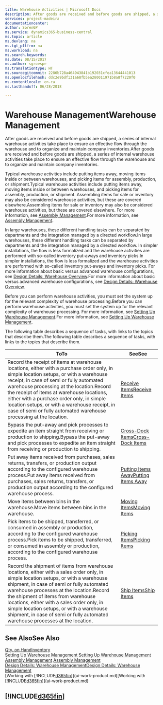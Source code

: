 ```yaml
---
title: Warehouse Activities | Microsoft Docs
description: After goods are received and before goods are shipped, a series of internal warehouse activities take place to ensure an effective flow through the warehouse and to organize and maintain company inventories.
services: project-madeira
documentationcenter: 
author: SorenGP
ms.service: dynamics365-business-central
ms.topic: article
ms.devlang: na
ms.tgt_pltfrm: na
ms.workload: na
ms.search.keywords: 
ms.date: 08/15/2017
ms.author: sgroespe
ms.translationtype: HT
ms.sourcegitcommit: 2286b728a464943841b192031cfea13644441013
ms.openlocfilehash: ddc2e9bdf131a68fb5ea280011971b8a8f7220f0
ms.contentlocale: en-ca
ms.lasthandoff: 06/28/2018

---
```

# <a name="warehouse-management"></a><span data-ttu-id="454aa-103">Warehouse Management</span><span class="sxs-lookup"><span data-stu-id="454aa-103">Warehouse Management</span></span>
<span data-ttu-id="454aa-104">After goods are received and before goods are shipped, a series of internal warehouse activities take place to ensure an effective flow through the warehouse and to organize and maintain company inventories.</span><span class="sxs-lookup"><span data-stu-id="454aa-104">After goods are received and before goods are shipped, a series of internal warehouse activities take place to ensure an effective flow through the warehouse and to organize and maintain company inventories.</span></span>

<span data-ttu-id="454aa-105">Typical warehouse activities include putting items away, moving items inside or between warehouses, and picking items for assembly, production, or shipment.</span><span class="sxs-lookup"><span data-stu-id="454aa-105">Typical warehouse activities include putting items away, moving items inside or between warehouses, and picking items for assembly, production, or shipment.</span></span> <span data-ttu-id="454aa-106">Assembling items for sale or inventory may also be considered warehouse activities, but these are covered elsewhere.</span><span class="sxs-lookup"><span data-stu-id="454aa-106">Assembling items for sale or inventory may also be considered warehouse activities, but these are covered elsewhere.</span></span> <span data-ttu-id="454aa-107">For more information, see [Assembly Management](assembly-assemble-items.md).</span><span class="sxs-lookup"><span data-stu-id="454aa-107">For more information, see [Assembly Management](assembly-assemble-items.md).</span></span>  

<span data-ttu-id="454aa-108">In large warehouses, these different handling tasks can be separated by departments and the integration managed by a directed workflow.</span><span class="sxs-lookup"><span data-stu-id="454aa-108">In large warehouses, these different handling tasks can be separated by departments and the integration managed by a directed workflow.</span></span> <span data-ttu-id="454aa-109">In simpler installations, the flow is less formalized and the warehouse activities are performed with so-called inventory put-aways and inventory picks.</span><span class="sxs-lookup"><span data-stu-id="454aa-109">In simpler installations, the flow is less formalized and the warehouse activities are performed with so-called inventory put-aways and inventory picks.</span></span> <span data-ttu-id="454aa-110">For more information about basic versus advanced warehouse configurations, see [Design Details: Warehouse Overview](design-details-warehouse-overview.md).</span><span class="sxs-lookup"><span data-stu-id="454aa-110">For more information about basic versus advanced warehouse configurations, see [Design Details: Warehouse Overview](design-details-warehouse-overview.md).</span></span>

<span data-ttu-id="454aa-111">Before you can perform warehouse activities, you must set the system up for the relevant complexity of warehouse processing.</span><span class="sxs-lookup"><span data-stu-id="454aa-111">Before you can perform warehouse activities, you must set the system up for the relevant complexity of warehouse processing.</span></span> <span data-ttu-id="454aa-112">For more information, see [Setting Up Warehouse Management](warehouse-setup-warehouse.md).</span><span class="sxs-lookup"><span data-stu-id="454aa-112">For more information, see [Setting Up Warehouse Management](warehouse-setup-warehouse.md).</span></span>

 <span data-ttu-id="454aa-113">The following table describes a sequence of tasks, with links to the topics that describe them.</span><span class="sxs-lookup"><span data-stu-id="454aa-113">The following table describes a sequence of tasks, with links to the topics that describe them.</span></span>   

|<span data-ttu-id="454aa-114">**To**</span><span class="sxs-lookup"><span data-stu-id="454aa-114">**To**</span></span>|<span data-ttu-id="454aa-115">**See**</span><span class="sxs-lookup"><span data-stu-id="454aa-115">**See**</span></span>|  
|------------|-------------|  
|<span data-ttu-id="454aa-116">Record the receipt of items at warehouse locations, either with a purchase order only, in simple location setups, or with a warehouse receipt, in case of semi or fully automated warehouse processing at the location.</span><span class="sxs-lookup"><span data-stu-id="454aa-116">Record the receipt of items at warehouse locations, either with a purchase order only, in simple location setups, or with a warehouse receipt, in case of semi or fully automated warehouse processing at the location.</span></span>|[<span data-ttu-id="454aa-117">Receive Items</span><span class="sxs-lookup"><span data-stu-id="454aa-117">Receive Items</span></span>](warehouse-how-receive-items.md)|
|<span data-ttu-id="454aa-118">Bypass the put-away and pick processes to expedite an item straight from receiving or production to shipping.</span><span class="sxs-lookup"><span data-stu-id="454aa-118">Bypass the put-away and pick processes to expedite an item straight from receiving or production to shipping.</span></span>|[<span data-ttu-id="454aa-119">Cross-Dock Items</span><span class="sxs-lookup"><span data-stu-id="454aa-119">Cross-Dock Items</span></span>](warehouse-how-to-cross-dock-items.md)|    
|<span data-ttu-id="454aa-120">Put away items received from purchases, sales returns, transfers, or production output according to the configured warehouse process.</span><span class="sxs-lookup"><span data-stu-id="454aa-120">Put away items received from purchases, sales returns, transfers, or production output according to the configured warehouse process.</span></span>|[<span data-ttu-id="454aa-121">Putting Items Away</span><span class="sxs-lookup"><span data-stu-id="454aa-121">Putting Items Away</span></span>](warehouse-put-away-items.md)|
|<span data-ttu-id="454aa-122">Move items between bins in the warehouse.</span><span class="sxs-lookup"><span data-stu-id="454aa-122">Move items between bins in the warehouse.</span></span>|[<span data-ttu-id="454aa-123">Moving Items</span><span class="sxs-lookup"><span data-stu-id="454aa-123">Moving Items</span></span>](warehouse-move-items.md)|
|<span data-ttu-id="454aa-124">Pick items to be shipped, transferred, or consumed in assembly or production, according to the configured warehouse process.</span><span class="sxs-lookup"><span data-stu-id="454aa-124">Pick items to be shipped, transferred, or consumed in assembly or production, according to the configured warehouse process.</span></span>|[<span data-ttu-id="454aa-125">Picking Items</span><span class="sxs-lookup"><span data-stu-id="454aa-125">Picking Items</span></span>](warehouse-pick-items.md)|
|<span data-ttu-id="454aa-126">Record the shipment of items from warehouse locations, either with a sales order only, in simple location setups, or with a warehouse shipment, in case of semi or fully automated warehouse processes at the location.</span><span class="sxs-lookup"><span data-stu-id="454aa-126">Record the shipment of items from warehouse locations, either with a sales order only, in simple location setups, or with a warehouse shipment, in case of semi or fully automated warehouse processes at the location.</span></span>|[<span data-ttu-id="454aa-127">Ship Items</span><span class="sxs-lookup"><span data-stu-id="454aa-127">Ship Items</span></span>](warehouse-how-ship-items.md)|  

## <a name="see-also"></a><span data-ttu-id="454aa-128">See Also</span><span class="sxs-lookup"><span data-stu-id="454aa-128">See Also</span></span>  
[<span data-ttu-id="454aa-129">Qty. on Hand</span><span class="sxs-lookup"><span data-stu-id="454aa-129">Inventory</span></span>](inventory-manage-inventory.md)  
<span data-ttu-id="454aa-130">[Setting Up Warehouse Management](warehouse-setup-warehouse.md)   </span><span class="sxs-lookup"><span data-stu-id="454aa-130">[Setting Up Warehouse Management](warehouse-setup-warehouse.md)   </span></span>  
<span data-ttu-id="454aa-131">[Assembly Management](assembly-assemble-items.md)  </span><span class="sxs-lookup"><span data-stu-id="454aa-131">[Assembly Management](assembly-assemble-items.md)  </span></span>  
[<span data-ttu-id="454aa-132">Design Details: Warehouse Management</span><span class="sxs-lookup"><span data-stu-id="454aa-132">Design Details: Warehouse Management</span></span>](design-details-warehouse-management.md)  
<span data-ttu-id="454aa-133">[Working with [!INCLUDE[d365fin](includes/d365fin_md.md)]](ui-work-product.md)</span><span class="sxs-lookup"><span data-stu-id="454aa-133">[Working with [!INCLUDE[d365fin](includes/d365fin_md.md)]](ui-work-product.md)</span></span>  

## [!INCLUDE[d365fin](includes/free_trial_md.md)]  
 

